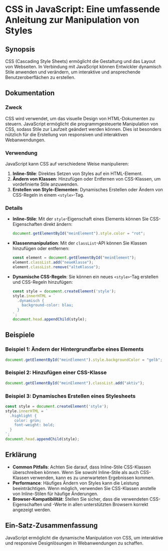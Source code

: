 <!--
Meta Description: # CSS in JavaScript: Eine umfassende Anleitung zur Manipulation von Styles ## Synopsis CSS (Cascading Style Sheets) ermöglicht die Gestaltung und das ...
Meta Keywords: css, style, von, javascript, document
-->

# CSS in JavaScript: Eine umfassende Anleitung zur Manipulation von Styles

## Synopsis
CSS (Cascading Style Sheets) ermöglicht die Gestaltung und das Layout von Webseiten. In Verbindung mit JavaScript können Entwickler dynamisch Stile anwenden und verändern, um interaktive und ansprechende Benutzeroberflächen zu erstellen.

## Dokumentation
### Zweck
CSS wird verwendet, um das visuelle Design von HTML-Dokumenten zu steuern. JavaScript ermöglicht die programmgesteuerte Manipulation von CSS, sodass Stile zur Laufzeit geändert werden können. Dies ist besonders nützlich für die Erstellung von responsiven und interaktiven Webanwendungen.

### Verwendung
JavaScript kann CSS auf verschiedene Weise manipulieren:
1. **Inline-Stile**: Direktes Setzen von Styles auf ein HTML-Element.
2. **Ändern von Klassen**: Hinzufügen oder Entfernen von CSS-Klassen, um vordefinierte Stile anzuwenden.
3. **Erstellen von Style-Elementen**: Dynamisches Erstellen oder Ändern von CSS-Regeln in einem `<style>`-Tag.

### Details
- **Inline-Stile**: Mit der `style`-Eigenschaft eines Elements können Sie CSS-Eigenschaften direkt ändern:
  ```javascript
  document.getElementById("meinElement").style.color = "rot";
  ```
  
- **Klassenmanipulation**: Mit der `classList`-API können Sie Klassen hinzufügen oder entfernen:
  ```javascript
  const element = document.getElementById("meinElement");
  element.classList.add("neueKlasse");
  element.classList.remove("alteKlasse");
  ```

- **Dynamische CSS-Regeln**: Sie können ein neues `<style>`-Tag erstellen und CSS-Regeln hinzufügen:
  ```javascript
  const style = document.createElement('style');
  style.innerHTML = `
    .dynamisch {
      background-color: blau;
    }
  `;
  document.head.appendChild(style);
  ```

## Beispiele
### Beispiel 1: Ändern der Hintergrundfarbe eines Elements
```javascript
document.getElementById("meinElement").style.backgroundColor = "gelb";
```

### Beispiel 2: Hinzufügen einer CSS-Klasse
```javascript
document.getElementById("meinElement").classList.add("aktiv");
```

### Beispiel 3: Dynamisches Erstellen eines Stylesheets
```javascript
const style = document.createElement('style');
style.innerHTML = `
  .highlight {
    color: grün;
    font-weight: bold;
  }
`;
document.head.appendChild(style);
```

## Erklärung
- **Common Pitfalls**: Achten Sie darauf, dass Inline-Stile CSS-Klassen überschreiben können. Wenn Sie sowohl Inline-Stile als auch CSS-Klassen verwenden, kann es zu unerwarteten Ergebnissen kommen.
- **Performance**: Häufiges Ändern von Styles kann die Leistung beeinträchtigen. Wenn möglich, verwenden Sie CSS-Klassen anstelle von Inline-Stilen für häufige Änderungen.
- **Browser-Kompatibilität**: Stellen Sie sicher, dass die verwendeten CSS-Eigenschaften und -Werte in allen unterstützten Browsern korrekt angezeigt werden.

## Ein-Satz-Zusammenfassung
JavaScript ermöglicht die dynamische Manipulation von CSS, um interaktive und responsive Designlösungen in Webanwendungen zu schaffen.